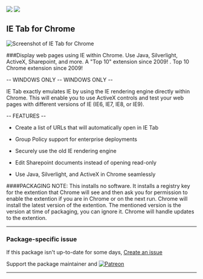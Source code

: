 [![](https://img.shields.io/chocolatey/v/ietab-chrome?color=green&label=ietab-chrome)](https://chocolatey.org/packages/ietab-chrome) [![](https://img.shields.io/chocolatey/dt/ietab-chrome)](https://chocolatey.org/packages/ietab-chrome)

## IE Tab for Chrome

![Screenshot of IE Tab for Chrome](https://lh3.googleusercontent.com/jBcRJhr62UYVgLkFZUsOlHwk0EiHdBC75QcWJrbHUMb-CR7jDnauqS7uY4clY-w6-wyHl6wE_g=s640-h400-e365-rw)	
	
###Display web pages using IE within Chrome. Use Java, Silverlight, ActiveX, Sharepoint, and more. A "Top 10" extension since 2009!
.
Top 10 Chrome extension since 2009!

-- WINDOWS ONLY -- WINDOWS ONLY --

IE Tab exactly emulates IE by using the IE rendering engine directly within Chrome.  This will enable you to use ActiveX controls and test your web pages with different versions of IE (IE6, IE7, IE8, or IE9).

-- FEATURES --

* Create a list of URLs that will automatically open in IE Tab

* Group Policy support for enterprise deployments

* Securely use the old IE rendering engine

* Edit Sharepoint documents instead of opening read-only

* Use Java, Silverlight, and ActiveX in Chrome seamlessly
	
####PACKAGING NOTE: This installs no software. It installs a registry key for the extention that Chrome will see and then ask you for permission to enable the extention if you are in Chrome or on the next run. Chrome will install the latest version of the extention. The mentioned version is the version at time of packaging, you can ignore it. Chrome will handle updates to the extention.

---

### Package-specific issue
If this package isn't up-to-date for some days, [Create an issue](https://github.com/tunisiano187/Choco-packages/issues/new/choose)

Support the package maintainer and [![Patreon](https://cdn.jsdelivr.net/gh/tunisiano187/choco-packages@f986b7f5de3afc021180256752805698d4efbc38/icons/patreon.png)](https://www.patreon.com/tunisiano)

---
